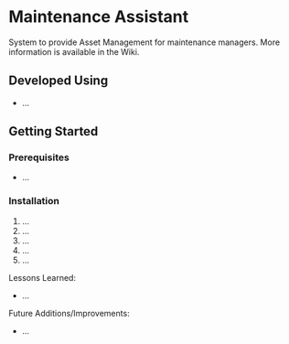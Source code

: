 # Maintenance Assistant
System to provide Asset Management for maintenance managers. More information is available in the Wiki.

## Developed Using
* ...

## Getting Started
### Prerequisites
* ...

### Installation
1. ...
2. ...
3. ...
4. ...
5. ...


Lessons Learned:
* ...


Future Additions/Improvements:
* ...

